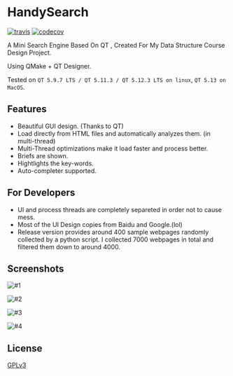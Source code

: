# HandySearch 
[![travis](https://travis-ci.org/yxwangcs/handysearch.svg?branch=master)](https://www.travis-ci.org/yxwangcs/handysearch) [![codecov](https://codecov.io/gh/yxwangcs/handysearch/branch/master/graph/badge.svg)](https://codecov.io/gh/yxwangcs/handysearch)

A Mini Search Engine Based On QT , Created For My Data Structure Course Design Project.

Using QMake + QT Designer.

Tested on `QT 5.9.7 LTS / QT 5.11.3 / QT 5.12.3 LTS on linux`, `QT 5.13 on MacOS`. 

## Features
* Beautiful GUI design. (Thanks to QT)
* Load directly from HTML files and automatically analyzes them. (in multi-thread)
* Multi-Thread optimizations make it load faster and process better.
* Briefs are shown.
* Hightlights the key-words.
* Auto-completer supported.

## For Developers
* UI and process threads are completely separeted in order not to cause mess.
* Most of the UI Design copies from Baidu and Google.(lol)
* Release version provides around 400 sample webpages randomly collected by a python script. I collected 7000 webpages in total and filtered them down to around 4000.

## Screenshots

![#1](https://github.com/yxwangcs/handysearch/raw/master/Screenshots/1.png)

![#2](https://github.com/yxwangcs/handysearch/raw/master/Screenshots/2.png)

![#3](https://github.com/yxwangcs/handysearch/raw/master/Screenshots/3.png)

![#4](https://github.com/yxwangcs/handysearch/raw/master/Screenshots/4.png)

## License
[GPLv3](https://github.com/yxwangcs/handysearch/blob/master/LICENSE)
